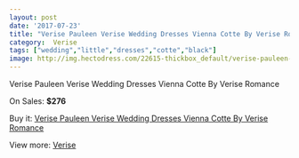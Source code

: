 ```yaml
---
layout: post
date: '2017-07-23'
title: "Verise Pauleen Verise Wedding Dresses Vienna Cotte By Verise Romance"
category:  Verise
tags: ["wedding","little","dresses","cotte","black"]
image: http://img.hectodress.com/22615-thickbox_default/verise-pauleen-verise-wedding-dresses-vienna-cotte-by-verise-romance.jpg
---
```

Verise Pauleen Verise Wedding Dresses Vienna Cotte By Verise Romance

On Sales: **$276**
<a href="https://www.hectodress.com/-verise/10527-verise-pauleen-verise-wedding-dresses-vienna-cotte-by-verise-romance.html"><amp-img layout="responsive" width="600" height="600" src="//img.hectodress.com/22615-thickbox_default/verise-pauleen-verise-wedding-dresses-vienna-cotte-by-verise-romance.jpg" alt="Verise Pauleen Verise Wedding Dresses Vienna Cotte By Verise Romance 0" /></a>
<a href="https://www.hectodress.com/-verise/10527-verise-pauleen-verise-wedding-dresses-vienna-cotte-by-verise-romance.html"><amp-img layout="responsive" width="600" height="600" src="//img.hectodress.com/22616-thickbox_default/verise-pauleen-verise-wedding-dresses-vienna-cotte-by-verise-romance.jpg" alt="Verise Pauleen Verise Wedding Dresses Vienna Cotte By Verise Romance 1" /></a>

Buy it: [Verise Pauleen Verise Wedding Dresses Vienna Cotte By Verise Romance](https://www.hectodress.com/-verise/10527-verise-pauleen-verise-wedding-dresses-vienna-cotte-by-verise-romance.html "Verise Pauleen Verise Wedding Dresses Vienna Cotte By Verise Romance")

View more: [ Verise](https://www.hectodress.com/170--verise " Verise")